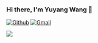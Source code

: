 ### Hi there, I'm Yuyang Wang 👋

[![Github](https://img.shields.io/badge/-Github-333?style=flat&logo=Github&logoColor=white)](https://github.com/yuyangwang-git)
[![Gmail](https://img.shields.io/badge/-Gmail-c14438?style=flat&logo=Gmail&logoColor=white)](mailto:mrwangyuyang@gmail.com)
<!-- [![Linkedin](https://img.shields.io/badge/-LinkedIn-blue?style=flat&logo=Linkedin&logoColor=white)](https://www.linkedin.com/in/sachin93) -->

<!--
**yuyangwang-git/yuyangwang-git** is a ✨ _special_ ✨ repository because its `README.md` (this file) appears on your GitHub profile.

Here are some ideas to get you started:

- 🔭 I’m currently working on ...
- 🌱 I’m currently learning ...
- 👯 I’m looking to collaborate on ...
- 🤔 I’m looking for help with ...
- 💬 Ask me about ...
- 📫 How to reach me: ...
- 😄 Pronouns: ...
- ⚡ Fun fact: ...

- 📫 How to reach me: [My blog](https://wangyuyang.me/)
- ⚡ Fun fact: I'm a beginner in the field of microfluidics.
-->

<div style="display: flex; flex-direction: row;">
    <a href="https://github.com/yuyangwang-git">
        <img 
            align="left" 
            src="https://github-readme-stats.vercel.app/api?username=yuyangwang-git&count_private=true&show_icons=true&theme=solarized-light&hide_border=true&hide=issues"/>
    </a>
</div>
